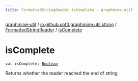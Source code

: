 ```yaml
---
title: FormattedStringReader.isComplete - graphmine-util
---
```


[graphmine-util](../../index.html) / [io.github.sof3.graphmine.util.string](../index.html) / [FormattedStringReader](index.html) / [isComplete](./is-complete.html)

# isComplete

`val isComplete: `[`Boolean`](https://kotlinlang.org/api/latest/jvm/stdlib/kotlin/-boolean/index.html)

Returns whether the reader reached the end of string

